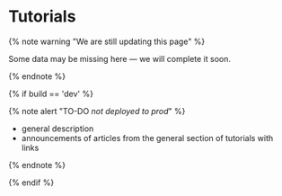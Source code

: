# Tutorials

{% note warning "We are still updating this page" %}

Some data may be missing here — we will complete it soon.

{% endnote %}

{% if build == 'dev' %}

{% note alert "TO-DO _not deployed to prod_" %}

- general description
- announcements of articles from the general section of tutorials with links

{% endnote %}

{% endif %}